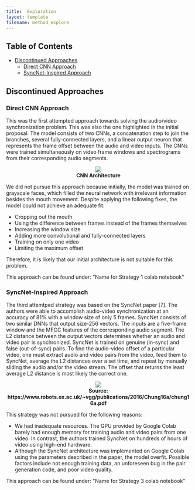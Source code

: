 ```yaml
---
title:  Exploration
layout: template
filename: method_explore
--- 
```



## Table of Contents
* [Discontinued Approaches](#discontinued-approaches)
  * [Direct CNN Approach](#direct-cnn-approach)
  * [SyncNet-Inspired Approach](#syncNet-inspired-approach)


## Discontinued Approaches

### Direct CNN Approach

This was the first attempted approach towards solving the audio/video synchronization problem. This was also the one highlighted in the initial proposal. The model consists of two CNNs, a concatenation step to join the branches, several fully-connected layers, and a linear output neuron that represents the frame offset between the audio and video inputs. The CNNs were trained simultaneously on video frame windows and spectrograms from their corresponding audio segments.

<p align="center">
	<img src="https://binhanle.github.io/eem202a-project/Images/strat1.png"/>
	<br/>
	<strong>CNN Architecture</strong>
</p>

We did not pursue this approach because initially, the model was trained on grayscale faces, which filled the neural network with irrelevant information besides the mouth movement. Despite applying the following fixes, the model could not achieve an adequate fit:

- Cropping out the mouth
- Using the difference between frames instead of the frames themselves
- Increasing the window size
- Adding more convolutional and fully-connected layers
- Training on only one video
- Limiting the maximum offset

Therefore, it is likely that our initial architecture is not suitable for this problem.

This approach can be found under:
"Name for Strategy 1 colab notebook"

### SyncNet-Inspired Approach

The third attemtped strategy was based on the SyncNet paper [7]. The authors were able to accomplish audio-video synchronization at an accuracy of 81% with a window size of only 5 frames. SyncNet consists of two similar DNNs that output size-256 vectors. The inputs are a five-frame window and the MFCC features of the corresponding audio segment. The L2 distance between the output vectors determines whether an audio and video pair is synchronized. SyncNet is trained on genuine (in-sync) and false (out-of-sync) pairs. To find the audio-video offset of a particular video, one must extract audio and video pairs from the video, feed them to SyncNet, average the L2 distances over a set time, and repeat by manually sliding the audio and/or the video stream. The offset that returns the least average L2 distance is most likely the correct one.

<p align="center">
	<img src="https://binhanle.github.io/eem202a-project/Images/strat3.png"/>
	<br/>
	<strong>Source: https://www.robots.ox.ac.uk/~vgg/publications/2016/Chung16a/chung16a.pdf</strong>
</p>
	
This strategy was not pursued for the following reasons:

- We had inadequate resources. The GPU provided by Google Colab barely had enough memory for training audio and video pairs from one video. In contrast, the authors trained SyncNet on hundreds of hours of video using high-end hardware.
- Although the SyncNet architecture was implemented on Google Colab using the parameters described in the paper, the model overfit. Possible factors include not enough training data, an unforeseen bug in the pair generation code, and poor video quality.

This approach can be found under:
"Name for Strategy 3 colab notebook"
